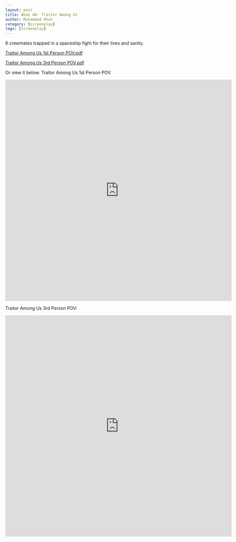 ```yaml
---
layout: post
title: Week 40- Traitor Among Us
author: Mohammad Khan
category: [screenplay]
tags: [screenplay]
---
```

6 crewmates trapped in a spaceship fight for their lives and sanity.



<p><a href="https://drive.google.com/file/d/1MUVylc81GZUBlXmkQUEuQJMKBSVhCskx/view?usp=sharing">
Traitor Among Us 1st Person POV.pdf</a></p>

<p><a href="https://drive.google.com/file/d/12C-UV5swGU-3TKvEgOM_edW1W4AX5MXG/view?usp=sharing">
Traitor Among Us 3rd Person POV.pdf</a></p>

Or view it below:
Traitor Among Us 1st Person POV 
<!-- <embed src="https://drive.google.com/file/d/1mrL8nISYXGzBGAjVw-4hgwagVCEkNMaT/view?usp=sharing#toolbar=0" width="800px" height="2100px" /> -->
<iframe
src="https://drive.google.com/file/d/1MUVylc81GZUBlXmkQUEuQJMKBSVhCskx/view?usp=sharing&embedded=true"
style="width:718px; height:700px;" frameborder="0"></iframe>

Traitor Among Us 3rd Person POV: 
<iframe
src="https://drive.google.com/file/d/12C-UV5swGU-3TKvEgOM_edW1W4AX5MXG/view?usp=sharing&embedded=true"
style="width:718px; height:700px;" frameborder="0"></iframe>